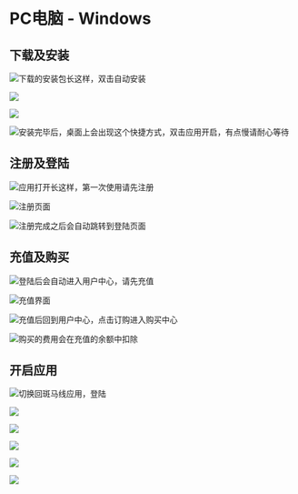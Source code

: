 # PC电脑 - Windows

## 下载及安装

![&#x4E0B;&#x8F7D;&#x7684;&#x5B89;&#x88C5;&#x5305;&#x957F;&#x8FD9;&#x6837;&#xFF0C;&#x53CC;&#x51FB;&#x81EA;&#x52A8;&#x5B89;&#x88C5;](../.gitbook/assets/image-18.png)

![](../.gitbook/assets/image-74.png)

![](../.gitbook/assets/image-2.png)

![&#x5B89;&#x88C5;&#x5B8C;&#x6BD5;&#x540E;&#xFF0C;&#x684C;&#x9762;&#x4E0A;&#x4F1A;&#x51FA;&#x73B0;&#x8FD9;&#x4E2A;&#x5FEB;&#x6377;&#x65B9;&#x5F0F;&#xFF0C;&#x53CC;&#x51FB;&#x5E94;&#x7528;&#x5F00;&#x542F;&#xFF0C;&#x6709;&#x70B9;&#x6162;&#x8BF7;&#x8010;&#x5FC3;&#x7B49;&#x5F85;](../.gitbook/assets/image-9.png)

## 注册及登陆

![&#x5E94;&#x7528;&#x6253;&#x5F00;&#x957F;&#x8FD9;&#x6837;&#xFF0C;&#x7B2C;&#x4E00;&#x6B21;&#x4F7F;&#x7528;&#x8BF7;&#x5148;&#x6CE8;&#x518C;](../.gitbook/assets/image-48.png)

![&#x6CE8;&#x518C;&#x9875;&#x9762;](../.gitbook/assets/image-5.png)

![&#x6CE8;&#x518C;&#x5B8C;&#x6210;&#x4E4B;&#x540E;&#x4F1A;&#x81EA;&#x52A8;&#x8DF3;&#x8F6C;&#x5230;&#x767B;&#x9646;&#x9875;&#x9762;](../.gitbook/assets/image-1.png)

## 充值及购买

![&#x767B;&#x9646;&#x540E;&#x4F1A;&#x81EA;&#x52A8;&#x8FDB;&#x5165;&#x7528;&#x6237;&#x4E2D;&#x5FC3;&#xFF0C;&#x8BF7;&#x5148;&#x5145;&#x503C;](../.gitbook/assets/image-60.png)

![&#x5145;&#x503C;&#x754C;&#x9762;](../.gitbook/assets/image-75.png)

![&#x5145;&#x503C;&#x540E;&#x56DE;&#x5230;&#x7528;&#x6237;&#x4E2D;&#x5FC3;&#xFF0C;&#x70B9;&#x51FB;&#x8BA2;&#x8D2D;&#x8FDB;&#x5165;&#x8D2D;&#x4E70;&#x4E2D;&#x5FC3;](../.gitbook/assets/image-80.png)

![&#x8D2D;&#x4E70;&#x7684;&#x8D39;&#x7528;&#x4F1A;&#x5728;&#x5145;&#x503C;&#x7684;&#x4F59;&#x989D;&#x4E2D;&#x6263;&#x9664;](../.gitbook/assets/image-13.png)

## 开启应用

![&#x5207;&#x6362;&#x56DE;&#x6591;&#x9A6C;&#x7EBF;&#x5E94;&#x7528;&#xFF0C;&#x767B;&#x9646;](../.gitbook/assets/image-63.png)

![](../.gitbook/assets/image-53.png)

![](../.gitbook/assets/image-8.png)

![](../.gitbook/assets/image-30.png)

![](../.gitbook/assets/image-85.png)

![](../.gitbook/assets/image-46.png)

